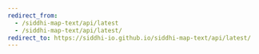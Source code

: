 ```yaml
---
redirect_from:
  - /siddhi-map-text/api/latest
  - /siddhi-map-text/api/latest/
redirect_to: https://siddhi-io.github.io/siddhi-map-text/api/latest/
---
```


